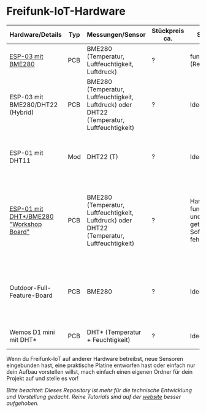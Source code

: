 # Freifunk-IoT-Hardware

| Hardware/Details                 | Typ  | Messungen/Sensor                                             | Stückpreis ca. | Status                | Bemerkungen                                                  |
| -------------------------------- | ---- | ------------------------------------------------------------ | -------------- | --------------------- | ------------------------------------------------------------ |
| [ESP-03 mit BME280](https://github.com/Freifunk-IoT/hardware/blob/master/esp8266/enviroment/esp03_bme280/ESP03_BME280.md)            | PCB  | BME280 (Temperatur, Luftfeuchtigkeit, Luftdruck)             | ?              | funktioniert (Rev. 2) | kann Deep Sleep, inkl. Sicherung                             |
| ESP-03 mit BME280/DHT22 (Hybrid) | PCB  | BME280 (Temperatur, Luftfeuchtigkeit, Luftdruck) oder DHT22 (Temperatur, Luftfeuchtigkeit) | ?              | Idee                  |                                                              |
| ESP-01 mit DHT11                 | Mod  | DHT22 (T)                                                    | ?              | Idee                  | Modul gibt es fertig bei Aliexpress etc., vmtl. gut für den "schnellen Einstieg". |
| [ESP-01 mit DHT*/BME280 "Workshop Board"](https://github.com/Freifunk-IoT/hardware/blob/master/esp8266/enviroment/esp01_DHT22_USB/ESP01_DHT22.md) | PCB  | BME280 (Temperatur, Luftfeuchtigkeit, Luftdruck) oder DHT22 (Temperatur, Luftfeuchtigkeit) | ?              | Hardware funktioniert und ist getestet, Software fehlt                  | Einsteigerplatine mit Linearregler (USB-Anschluss) + entsprechende Absicherung, wahlweise BME280 oder DHT*, kleinste Bauteile: 1206, alles andere THT |
| Outdoor-Full-Feature-Board       | PCB  | BME280                                                       | ?              | Idee                  | inkl. BMS für LiIon, Spannungsreglern (Buck/Boost), Absicherungen, Deep Sleep, optimiert für lange Laufzeiten |
| Wemos D1 mini mit DHT* | PCB | DHT* (Temperatur + Feuchtigkeit) | ? | Idee | Für einfachen Einstieg (5V USB Eingang) |

Wenn du Freifunk-IoT auf anderer Hardware betreibst, neue Sensoren eingebunden hast, eine praktische Platine entworfen hast oder einfach nur dein Aufbau vorstellen willst, mach einfach einen eigenen Ordner für dein Projekt auf und stelle es vor!

*Bitte beachtet: Dieses Repository ist mehr für die technische Entwicklung und Vorstellung gedacht. Reine Tutorials sind auf der [website](https://github.com/Freifunk-IoT/website) besser aufgehoben.*
